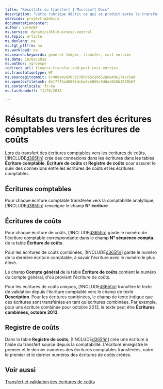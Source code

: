 ```yaml
---
title: "Résultats du transfert | Microsoft Docs"
description: "Cette rubrique décrit ce qui se produit après le transfert des écritures comptables vers les écritures de coûts."
services: project-madeira
documentationcenter: 
author: SorenGP
ms.service: dynamics365-business-central
ms.topic: article
ms.devlang: na
ms.tgt_pltfrm: na
ms.workload: na
ms.search.keywords: general ledger, transfer, cost entries
ms.date: 10/01/2018
ms.author: sgroespe
redirect_url: finance-transfer-and-post-cost-entries
ms.translationtype: HT
ms.sourcegitcommit: 67400e424305cc705db5c1bd52a8e4de17ecc5a9
ms.openlocfilehash: 0e17ff5ad60014cba6ce866c9ddae848b1239167
ms.contentlocale: fr-be
ms.lasthandoff: 11/20/2018

---
```

# <a name="results-of-transferring-general-ledger-entries-to-cost-entries"></a>Résultats du transfert des écritures comptables vers les écritures de coûts
Lors du transfert des écritures comptables vers les écritures de coûts, [!INCLUDE[d365fin](includes/d365fin_md.md)] crée des connexions dans les écritures dans les tables **Écriture comptable**, **Écriture de coûts** et **Registre de coûts** pour assurer le suivi des connexions entre les écritures de coûts et les écritures comptables.  

## <a name="general-ledger-entries"></a>Écritures comptables  
Pour chaque écriture comptable transférée vers la comptabilité analytique, [!INCLUDE[d365fin](includes/d365fin_md.md)] renseigne le champ **N° écriture**  

## <a name="cost-entries"></a>Écritures de coûts  
Pour chaque écriture de coûts, [!INCLUDE[d365fin](includes/d365fin_md.md)] garde le numéro de l'écriture comptable correspondante dans le champ **N° séquence compta.** de la table **Écriture de coûts**.  

Pour les écritures de coûts combinées, [!INCLUDE[d365fin](includes/d365fin_md.md)] garde le numéro de la dernière écriture comptable, à savoir l'écriture avec le numéro le plus élevé.  

Le champ **Compte général** de la table **Écriture de coûts** contient le numéro du compte général, d'où provient l'écriture de coûts.  

Pour les écritures de coûts uniques, [!INCLUDE[d365fin](includes/d365fin_md.md)] transfère le texte de validation depuis l'écriture comptable vers le champ de texte **Description**. Pour les écritures combinées, le champ de texte indique que ces écritures sont transférées en tant qu'écritures combinées. Par exemple, pour une écriture combinée pour octobre 2013, le texte peut être **Écritures combinées, octobre 2013**.  

## <a name="cost-register"></a>Registre de coûts  
Dans la table **Registre de coûts**, [!INCLUDE[d365fin](includes/d365fin_md.md)] crée une écriture à l'aide du transfert source depuis la comptabilité. L'écriture enregistre le premier et le dernier numéros des écritures comptables transférées, outre le premier et le dernier numéros des écritures de coûts créées.  

## <a name="see-also"></a>Voir aussi  
[Transfert et validation des écritures de coûts](finance-transfer-and-post-cost-entries.md)   

